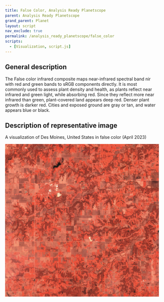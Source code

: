 ```yaml
---
title: False Color, Analysis Ready Planetscope
parent: Analysis Ready Planetscope
grand_parent: Planet
layout: script
nav_exclude: true
permalink: /analysis_ready_planetscope/false_color
scripts:
  - [Visualization, script.js]
---
```


## General description
The False color infrared composite maps near-infrared spectral band nir with red and green bands to sRGB components directly. It is most commonly used to assess plant density and health, as plants reflect near infrared and green light, while absorbing red. Since they reflect more near infrared than green, plant-covered land appears deep red. Denser plant growth is darker red. Cities and exposed ground are gray or tan, and water appears blue or black.

## Description of representative image

A visualization of Des Moines, United States in false color (April 2023)

![False Color of Des Moines](fig/fig1.png)
